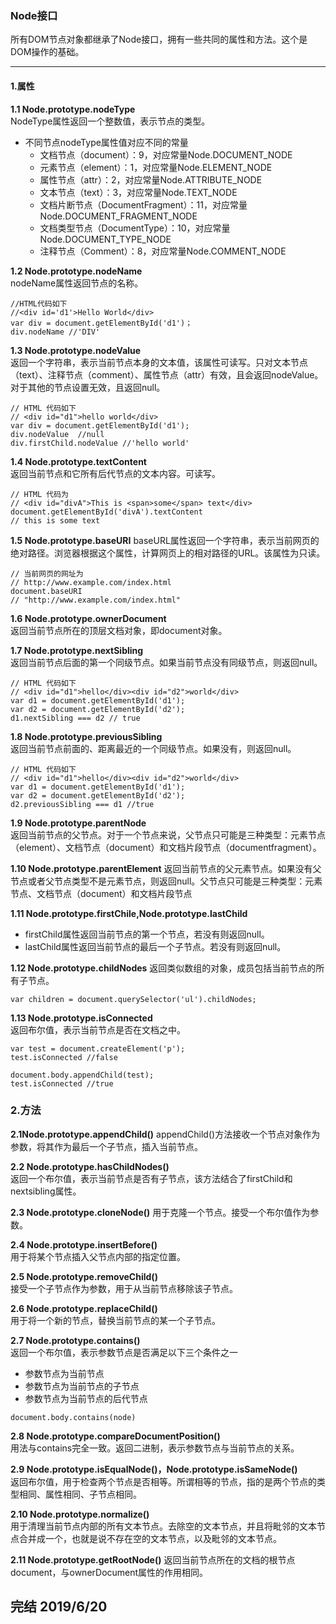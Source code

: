 ### Node接口   
所有DOM节点对象都继承了Node接口，拥有一些共同的属性和方法。这个是DOM操作的基础。
******
#### 1.属性
**1.1 Node.prototype.nodeType**  
NodeType属性返回一个整数值，表示节点的类型。

+ 不同节点nodeType属性值对应不同的常量
    - 文档节点（document）：9，对应常量Node.DOCUMENT_NODE
    - 元素节点（element）：1，对应常量Node.ELEMENT_NODE
    - 属性节点（attr）：2，对应常量Node.ATTRIBUTE_NODE
    - 文本节点（text）：3，对应常量Node.TEXT_NODE
    - 文档片断节点（DocumentFragment）：11，对应常量Node.DOCUMENT_FRAGMENT_NODE
    - 文档类型节点（DocumentType）：10，对应常量Node.DOCUMENT_TYPE_NODE
    - 注释节点（Comment）：8，对应常量Node.COMMENT_NODE

**1.2 Node.prototype.nodeName**    
nodeName属性返回节点的名称。
```
//HTML代码如下
//<div id='d1'>Hello World</div>
var div = document.getElementById('d1')；
div.nodeName //'DIV'
```

**1.3 Node.prototype.nodeValue**    
返回一个字符串，表示当前节点本身的文本值，该属性可读写。只对文本节点（text）、注释节点（comment）、属性节点（attr）有效，且会返回nodeValue。对于其他的节点设置无效，且返回null。
```
// HTML 代码如下
// <div id="d1">hello world</div>
var div = document.getElementById('d1');
div.nodeValue  //null
div.firstChild.nodeValue //'hello world'
```
**1.4 Node.prototype.textContent**    
返回当前节点和它所有后代节点的文本内容。可读写。
```
// HTML 代码为
// <div id="divA">This is <span>some</span> text</div>
document.getElementById('divA').textContent
// this is some text
```
**1.5 Node.prototype.baseURI**
baseURL属性返回一个字符串，表示当前网页的绝对路径。浏览器根据这个属性，计算网页上的相对路径的URL。该属性为只读。
```
// 当前网页的网址为
// http://www.example.com/index.html
document.baseURI
// "http://www.example.com/index.html"
```

**1.6 Node.prototype.ownerDocument**    
返回当前节点所在的顶层文档对象，即document对象。

**1.7 Node.prototype.nextSibling**    
返回当前节点后面的第一个同级节点。如果当前节点没有同级节点，则返回null。
```
// HTML 代码如下
// <div id="d1">hello</div><div id="d2">world</div>
var d1 = document.getElementById('d1');
var d2 = document.getElementById('d2');
d1.nextSibling === d2 // true
```

**1.8 Node.prototype.previousSibling**    
返回当前节点前面的、距离最近的一个同级节点。如果没有，则返回null。
```
// HTML 代码如下
// <div id="d1">hello</div><div id="d2">world</div>
var d1 = document.getElementById('d1');
var d2 = document.getElementById('d2');
d2.previousSibling === d1 //true
```

**1.9 Node.prototype.parentNode**    
返回当前节点的父节点。对于一个节点来说，父节点只可能是三种类型：元素节点（element）、文档节点（document）和文档片段节点（documentfragment）。

**1.10 Node.prototype.parentElement**
返回当前节点的父元素节点。如果没有父节点或者父节点类型不是元素节点，则返回null。父节点只可能是三种类型：元素节点、文档节点（document）和文档片段节点

**1.11 Node.prototype.firstChile,Node.prototype.lastChild**
+ firstChild属性返回当前节点的第一个节点，若没有则返回null。
+ lastChild属性返回当前节点的最后一个子节点。若没有则返回null。

**1.12 Node.prototype.childNodes**
返回类似数组的对象，成员包括当前节点的所有子节点。
```
var children = document.querySelector('ul').childNodes;
```

**1.13 Node.prototype.isConnected**    
返回布尔值，表示当前节点是否在文档之中。
```
var test = document.createElement('p');
test.isConnected //false

document.body.appendChild(test);
test.isConnected //true
```

### 2.方法
**2.1Node.prototype.appendChild()**
appendChild()方法接收一个节点对象作为参数，将其作为最后一个子节点，插入当前节点。

**2.2 Node.prototype.hasChildNodes()**    
返回一个布尔值，表示当前节点是否有子节点，该方法结合了firstChild和nextsibling属性。

**2.3 Node.prototype.cloneNode()**
用于克隆一个节点。接受一个布尔值作为参数。

**2.4 Node.prototype.insertBefore()**    
用于将某个节点插入父节点内部的指定位置。

**2.5 Node.prototype.removeChild()**    
接受一个子节点作为参数，用于从当前节点移除该子节点。

**2.6 Node.prototype.replaceChild()**    
用于将一个新的节点，替换当前节点的某一个子节点。

**2.7 Node.prototype.contains()**   
返回一个布尔值，表示参数节点是否满足以下三个条件之一
+ 参数节点为当前节点
+ 参数节点为当前节点的子节点
+ 参数节点为当前节点的后代节点
```
document.body.contains(node)
```

**2.8 Node.prototype.compareDocumentPosition()**   
用法与contains完全一致。返回二进制，表示参数节点与当前节点的关系。

**2.9 Node.prototype.isEqualNode()，Node.prototype.isSameNode()**   
返回布尔值，用于检查两个节点是否相等。所谓相等的节点，指的是两个节点的类型相同、属性相同、子节点相同。

**2.10 Node.prototype.normalize()**   
用于清理当前节点内部的所有文本节点。去除空的文本节点，并且将毗邻的文本节点合并成一个，也就是说不存在空的文本节点，以及毗邻的文本节点。

**2.11 Node.prototype.getRootNode()**
返回当前节点所在的文档的根节点document，与ownerDocument属性的作用相同。

## 完结 2019/6/20